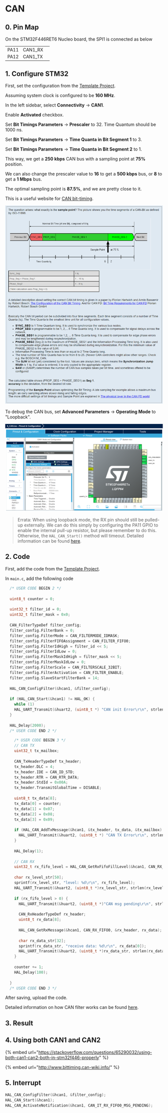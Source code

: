 # CAN

## 0. Pin Map

On the STM32F446RET6 Nucleo board, the SPI1 is connected as below

|      |          |   |
| ---- | -------- | - |
| PA11 | CAN1\_RX |   |
| PA12 | CAN1\_TX |   |



## 1. Configure STM32

First, set the configuration from the [Template Project](https://notes.tk233.xyz/stm32/0.-template-project).



Assuming system clock is configured to be **160 MHz**.



In the left sidebar, select **Connectivity** -> **CAN1**.

Enable **Activated** checkbox.

Set **Bit Timings Parameters** -> **Prescaler** to 32. Time Quantum should be 1000 ns.

Set **Bit Timings Parameters** -> **Time Quanta in Bit Segment 1** to 3.&#x20;

Set **Bit Timings Parameters** -> **Time Quanta in Bit Segment 2** to 1.

This way, we get a **250 kbps** CAN bus with a sampling point at **75%** position.

We can also change the prescaler value to **16** to get a **500 kbps** bus, or **8** to get a **1 Mbps** bus.



The optimal sampling point is **87.5%**, and we are pretty close to it.

This is a useful website for [CAN bit-timing](http://www.bittiming.can-wiki.info/).

![](<../../.gitbook/assets/image (5) (1) (1).png>)





To debug the CAN bus, set **Advanced Parameters** -> **Operating Mode** to "Loopback".

&#x20;

![](<../../.gitbook/assets/image (142).png>)



> Errata: When using loopback mode, the RX pin should still be pulled-up externally. We can do this simply by configuring the PA11 GPIO to enable the internal pull-up resistor, but please remember to do this. Otherwise, the `HAL_CAN_Start()` method will timeout. Detailed information can be found [here](https://electronics.stackexchange.com/questions/353005/can-initialization-timeout-error-in-stm32f4).

## 2. Code

First, add the code from the [Template Project](https://notes.tk233.xyz/stm32/0.-template-project).



In `main.c`, add the following code

```c
  /* USER CODE BEGIN 2 */

  uint8_t counter = 0;

  uint32_t filter_id = 0;
  uint32_t filter_mask = 0x0;

  CAN_FilterTypeDef filter_config;
  filter_config.FilterBank = 0;
  filter_config.FilterMode = CAN_FILTERMODE_IDMASK;
  filter_config.FilterFIFOAssignment = CAN_FILTER_FIFO0;
  filter_config.FilterIdHigh = filter_id << 5;
  filter_config.FilterIdLow = 0;
  filter_config.FilterMaskIdHigh = filter_mask << 5;
  filter_config.FilterMaskIdLow = 0;
  filter_config.FilterScale = CAN_FILTERSCALE_32BIT;
  filter_config.FilterActivation = CAN_FILTER_ENABLE;
  filter_config.SlaveStartFilterBank = 14;

  HAL_CAN_ConfigFilter(&hcan1, &filter_config);

  if (HAL_CAN_Start(&hcan1) != HAL_OK) {
    while (1)
    HAL_UART_Transmit(&huart2, (uint8_t *) "CAN init Error\r\n", strlen("CAN init Error\r\n"), 100);
  }

  HAL_Delay(2000);
  /* USER CODE END 2 */
```

```c
    /* USER CODE BEGIN 3 */
    // CAN TX
    uint32_t tx_mailbox;

    CAN_TxHeaderTypeDef tx_header;
    tx_header.DLC = 4;
    tx_header.IDE = CAN_ID_STD;
    tx_header.RTR = CAN_RTR_DATA;
    tx_header.StdId = 0x00A;
    tx_header.TransmitGlobalTime = DISABLE;

    uint8_t tx_data[8];
    tx_data[0] = counter;
    tx_data[1] = 0x07;
    tx_data[2] = 0x08;
    tx_data[3] = 0x09;

    if (HAL_CAN_AddTxMessage(&hcan1, &tx_header, tx_data, &tx_mailbox) != HAL_OK) {
      HAL_UART_Transmit(&huart2, (uint8_t *) "CAN TX Error\r\n", strlen("CAN TX Error\r\n"), 100);
    }

    HAL_Delay(1);

    // CAN RX
    uint32_t rx_fifo_level = HAL_CAN_GetRxFifoFillLevel(&hcan1, CAN_RX_FIFO0) || HAL_CAN_GetRxFifoFillLevel(&hcan1, CAN_RX_FIFO1);

    char rx_level_str[50];
    sprintf(rx_level_str, "level: %d\r\n", rx_fifo_level);
    HAL_UART_Transmit(&huart2, (uint8_t *)rx_level_str, strlen(rx_level_str), 100);

    if (rx_fifo_level > 0) {
      HAL_UART_Transmit(&huart2, (uint8_t *)"CAN msg pending\r\n", strlen("CAN msg pending\r\n"), 100);

      CAN_RxHeaderTypeDef rx_header;
      uint8_t rx_data[8];

      HAL_CAN_GetRxMessage(&hcan1, CAN_RX_FIFO0, &rx_header, rx_data);

      char rx_data_str[32];
      sprintf(rx_data_str, "receive data: %d\r\n", rx_data[0]);
      HAL_UART_Transmit(&huart2, (uint8_t *)rx_data_str, strlen(rx_data_str), 100);
    }

    counter += 1;
    HAL_Delay(100);

  }
  /* USER CODE END 3 */
```



After saving, upload the code.



Detailed information on how CAN filter works can be found [here](https://schulz-m.github.io/2017/03/23/stm32-can-id-filter/).

## 3. Result





## 4. Using both CAN1 and CAN2

{% embed url="https://stackoverflow.com/questions/65290032/using-both-can1-can2-both-in-stm32f446-properly" %}

{% embed url="http://www.bittiming.can-wiki.info/" %}

## 5. Interrupt

```c
HAL_CAN_ConfigFilter(&hcan1, &filter_config);
HAL_CAN_Start(&hcan1);
HAL_CAN_ActivateNotification(&hcan1, CAN_IT_RX_FIFO0_MSG_PENDING);
```

